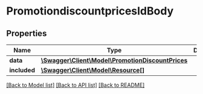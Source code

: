 # PromotiondiscountpricesIdBody

## Properties
Name | Type | Description | Notes
------------ | ------------- | ------------- | -------------
**data** | [**\Swagger\Client\Model\PromotionDiscountPrices**](PromotionDiscountPrices.md) |  | [optional] 
**included** | [**\Swagger\Client\Model\Resource[]**](Resource.md) |  | [optional] 

[[Back to Model list]](../../README.md#documentation-for-models) [[Back to API list]](../../README.md#documentation-for-api-endpoints) [[Back to README]](../../README.md)

